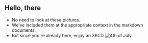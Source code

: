 ## Hello, there

* No need to look at these pictures. 
* We've included them at the appropriate context in the markdown documents.
* But since you're already here, enjoy an XKCD
![4th of July](https://imgs.xkcd.com/comics/4th_of_july.png)

